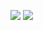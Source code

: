 <!--![](http://52.24.85.100/docs/awsgsg-intro.pdf?git=22)-->
<!--![](http://52.24.85.100/docs/awsgsg-intro.pdf?git=23)-->

![](http://52.24.85.100/imgs/cat.jpg?git=22)
![](http://52.24.85.100/imgs/cat.jpg?git=23)
<!--![](http://52.24.85.100/docs/lec01.mp4?git=22)-->
<!--![](http://52.24.85.100/docs/lec01.mp4?git=23)-->


